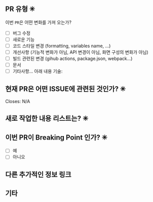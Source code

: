 ## PR 유형 ✳

이번 `PR`은 어떤 변화를 가져 오는가?

<!-- Please check the one that applies to this PR using "x". -->

- [ ] 버그 수정
- [ ] 새로운 기능
- [ ] 코드 스타일 변경 (formatting, variables name, ...)
- [ ] 개선사항 (기능적 변화가 아님, API 변경이 아님, 화면 구성의 변화가 아님)
- [ ] 빌드 관련된 변경 (gihub actions, package.json, webpack...)
- [ ] 문서
- [ ] 기타사항... 아래 내용 기술:

## 현재 PR은 어떤 ISSUE에 관련된 것인가? ✳

Closes: N/A

## 새로 작업한 내용 리스트는? ✳

## 이번 PR이 Breaking Point 인가? ✳

- [ ] 예
- [ ] 아니오

## 다른 추가적인 정보 링크

## 기타
